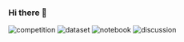 ### Hi there 👋
![competition](https://road-to-kaggle-grandmaster.vercel.app/api/badges/elliotlynch/competition/light)
![dataset](https://road-to-kaggle-grandmaster.vercel.app/api/badges/elliotlynch/dataset/light)
![notebook](https://road-to-kaggle-grandmaster.vercel.app/api/badges/elliotlynch/notebook/light)
![discussion](https://road-to-kaggle-grandmaster.vercel.app/api/badges/elliotlynch/discussion/light)



<!--
**elynch05/elynch05** is a ✨ _special_ ✨ repository because its `README.md` (this file) appears on your GitHub profile.

Here are some ideas to get you started:

- 🔭 I’m currently working on ...
- 🌱 I’m currently learning ...
- 👯 I’m looking to collaborate on ...
- 🤔 I’m looking for help with ...
- 💬 Ask me about ...
- 📫 How to reach me: ...
- 😄 Pronouns: ...
- ⚡ Fun fact: ...
-->
